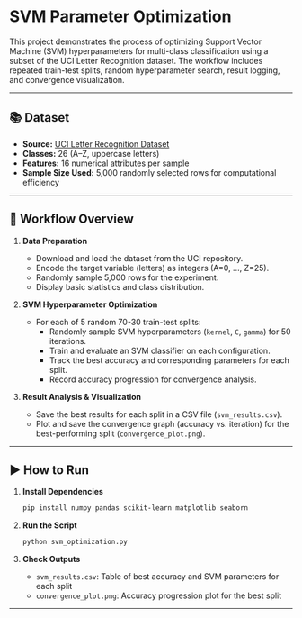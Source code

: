 # SVM Parameter Optimization 
This project demonstrates the process of optimizing Support Vector Machine (SVM) hyperparameters for multi-class classification using a subset of the UCI Letter Recognition dataset. The workflow includes repeated train-test splits, random hyperparameter search, result logging, and convergence visualization.

---

## 📚 Dataset

- **Source:** [UCI Letter Recognition Dataset](https://archive.ics.uci.edu/ml/datasets/letter+recognition)
- **Classes:** 26 (A–Z, uppercase letters)
- **Features:** 16 numerical attributes per sample
- **Sample Size Used:** 5,000 randomly selected rows for computational efficiency

---

## 🚦 Workflow Overview

1. **Data Preparation**
    - Download and load the dataset from the UCI repository.
    - Encode the target variable (letters) as integers (A=0, ..., Z=25).
    - Randomly sample 5,000 rows for the experiment.
    - Display basic statistics and class distribution.

2. **SVM Hyperparameter Optimization**
    - For each of 5 random 70-30 train-test splits:
        - Randomly sample SVM hyperparameters (`kernel`, `C`, `gamma`) for 50 iterations.
        - Train and evaluate an SVM classifier on each configuration.
        - Track the best accuracy and corresponding parameters for each split.
        - Record accuracy progression for convergence analysis.

3. **Result Analysis & Visualization**
    - Save the best results for each split in a CSV file (`svm_results.csv`).
    - Plot and save the convergence graph (accuracy vs. iteration) for the best-performing split (`convergence_plot.png`).

---

## ▶️ How to Run

1. **Install Dependencies**
    ```bash
    pip install numpy pandas scikit-learn matplotlib seaborn
    ```

2. **Run the Script**
    ```bash
    python svm_optimization.py
    ```

3. **Check Outputs**
    - `svm_results.csv`: Table of best accuracy and SVM parameters for each split
    - `convergence_plot.png`: Accuracy progression plot for the best split

---
